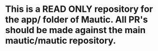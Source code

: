 # This is a READ ONLY repository for the app/ folder of Mautic. All PR's should be made against the main mautic/mautic repository.
